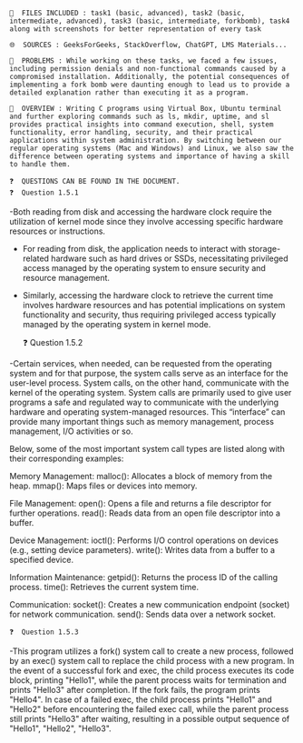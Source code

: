     📁️  FILES INCLUDED : task1 (basic, advanced), task2 (basic, intermediate, advanced), task3 (basic, intermediate, forkbomb), task4 along with screenshots for better representation of every task

    🌐️  SOURCES : GeeksForGeeks, StackOverflow, ChatGPT, LMS Materials...

    📝️  PROBLEMS : While working on these tasks, we faced a few issues, including permission denials and non-functional commands caused by a compromised installation. Additionally, the potential consequences of implementing a fork bomb were daunting enough to lead us to provide a detailed explanation rather than executing it as a program.

    📝️  OVERVIEW : Writing C programs using Virtual Box, Ubuntu terminal and further exploring commands such as ls, mkdir, uptime, and sl provides practical insights into command execution, shell, system functionality, error handling, security, and their practical applications within system administration. By switching between our regular operating systems (Mac and Windows) and Linux, we also saw the difference between operating systems and importance of having a skill to handle them.

    ❓️  QUESTIONS CAN BE FOUND IN THE DOCUMENT.
    ❓️  Question 1.5.1 

-Both reading from disk and accessing the hardware clock require the utilization of kernel mode since they involve accessing specific hardware resources or instructions. 
- For reading from disk, the application needs to interact with storage-related hardware such as hard drives or SSDs, necessitating privileged access managed by the operating system to ensure security and resource management.
- Similarly, accessing the hardware clock to retrieve the current time involves hardware resources and has potential implications on system functionality and security, thus requiring privileged access typically managed by the operating system in kernel mode.

    ❓️  Question 1.5.2 

-Certain services, when needed, can be requested from the operating system and for that purpose, the system calls serve as an interface for the user-level process. System calls, on the other hand, communicate with the kernel of the operating system. System calls are primarily used to give user programs a safe and regulated way to communicate with the underlying hardware and operating system-managed resources. This “interface” can provide many important things such as memory management, process management, I/O activities or so. 

Below, some of the most important system call types are listed along with their corresponding examples: 

Memory Management: 
malloc(): Allocates a block of memory from the heap. 
mmap(): Maps files or devices into memory. 

File Management: 
open(): Opens a file and returns a file descriptor for further operations. 
read(): Reads data from an open file descriptor into a buffer. 

Device Management: 
ioctl(): Performs I/O control operations on devices (e.g., setting device parameters). 
write(): Writes data from a buffer to a specified device. 

Information Maintenance: 
getpid(): Returns the process ID of the calling process. 
time(): Retrieves the current system time. 

Communication: 
socket(): Creates a new communication endpoint (socket) for network communication. 
send(): Sends data over a network socket.

    ❓️  Question 1.5.3 

-This program utilizes a fork() system call to create a new process, followed by an exec() system call to replace the child process with a new program. In the event of a successful fork and exec, the child process executes its code block, printing "Hello1", while the parent process waits for termination and prints "Hello3" after completion. If the fork fails, the program prints "Hello4". In case of a failed exec, the child process prints "Hello1" and "Hello2" before encountering the failed exec call, while the parent process still prints "Hello3" after waiting, resulting in a possible output sequence of "Hello1", "Hello2", "Hello3".
